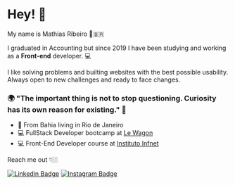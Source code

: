 # Hey! 👋

My name is Mathias Ribeiro 🏼‍🇧🇷

I graduated in Accounting but since 2019 I have been studying and working as a **Front-end** developer.  💻

I like solving problems and builting websites with the best possible usability. Always open to new challenges and ready to face changes.

### 🌍 "The important thing is not to stop questioning. Curiosity has its own reason for existing." 🧠

- 📍 From Bahia living in Rio de Janeiro
- 💻 FullStack Developer bootcamp at [Le Wagon](https://www.lewagon.com/)
- 💻 Front-End Developer course at [Instituto Infnet](https://www.infnet.edu.br/infnet/)

Reach me out 👇🏼

[![Linkedin Badge](https://img.shields.io/badge/-LinkedIn-blue?style=flat-square&logo=Linkedin&logoColor=white&link=https://https://www.linkedin.com/in/mathias-ribeiro/)](https://www.linkedin.com/in/mathias-ribeiro/) [![Instagram Badge](https://img.shields.io/badge/-Instagram-purple?style=flat-square&logo=Instagram&logoColor=white&link=https://www.instagram.com/matramp/)](https://www.instagram.com/matramp/)

